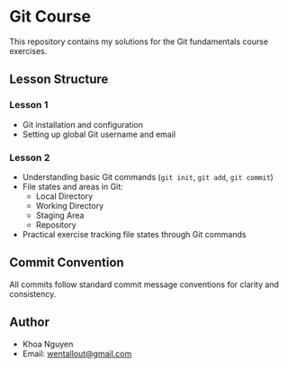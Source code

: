 # Git Course

This repository contains my solutions for the Git fundamentals course exercises.

## Lesson Structure

### Lesson 1

-   Git installation and configuration
-   Setting up global Git username and email

### Lesson 2

-   Understanding basic Git commands (`git init`, `git add`, `git commit`)
-   File states and areas in Git:
    -   Local Directory
    -   Working Directory
    -   Staging Area
    -   Repository
-   Practical exercise tracking file states through Git commands

## Commit Convention

All commits follow standard commit message conventions for clarity and consistency.

## Author

-   Khoa Nguyen
-   Email: <wentallout@gmail.com>
